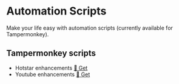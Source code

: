 # Automation Scripts

Make your life easy with automation scripts (currently available for Tampermonkey).

## Tampermonkey scripts

- Hotstar enhancements [🔽 Get](src/hotstar-enhancements-tm/)
- Youtube enhancements [🔽 Get](src/youtube-enhancements-tm/)
